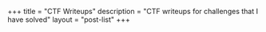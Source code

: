 +++
title = "CTF Writeups"
description = "CTF writeups for challenges that I have solved"
layout = "post-list"
+++
